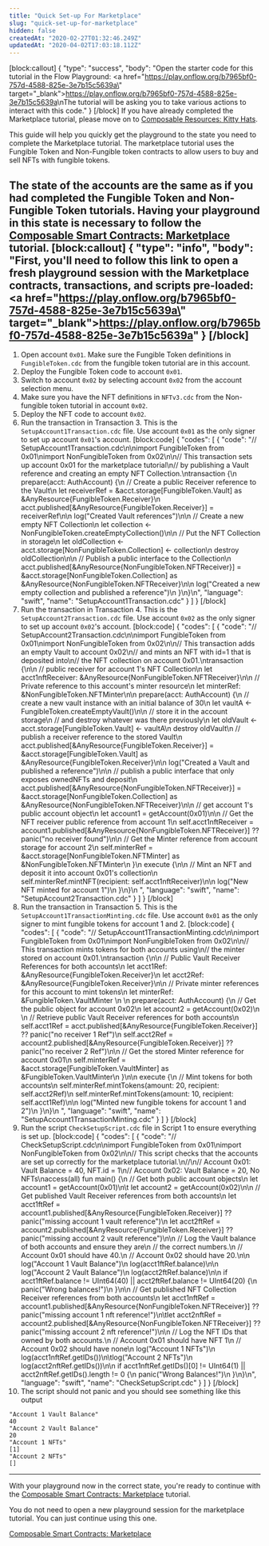 ```yaml
---
title: "Quick Set-up For Marketplace"
slug: "quick-set-up-for-marketplace"
hidden: false
createdAt: "2020-02-27T01:32:46.249Z"
updatedAt: "2020-04-02T17:03:18.112Z"
---
```

[block:callout]
{
  "type": "success",
  "body": "Open the starter code for this tutorial in the Flow Playground: <a href=\"https://play.onflow.org/b7965bf0-757d-4588-825e-3e7b15c5639a\" target=\"_blank\">https://play.onflow.org/b7965bf0-757d-4588-825e-3e7b15c5639a</a>\nThe tutorial will be asking you to take various actions to interact with this code."
}
[/block]
If you have already completed the Marketplace tutorial, please move on to [Composable Resources: Kitty Hats](doc:composable-resources-kitty-hats).

This guide will help you quickly get the playground to the state you need to complete the Marketplace tutorial. The marketplace tutorial uses the Fungible Token and Non-Fungible token contracts to allow users to buy and sell NFTs with fungible tokens. 

The state of the accounts are the same as if you had completed the Fungible Token and Non-Fungible Token tutorials. Having your playground in this state is necessary to follow the [Composable Smart Contracts: Marketplace](doc:composable-smart-contracts-marketplace) tutorial.
[block:callout]
{
  "type": "info",
  "body": "First, you'll need to follow this link to open a fresh playground session with the Marketplace contracts, transactions, and scripts pre-loaded: <a href=\"https://play.onflow.org/b7965bf0-757d-4588-825e-3e7b15c5639a\" target=\"_blank\">https://play.onflow.org/b7965bf0-757d-4588-825e-3e7b15c5639a</a>"
}
[/block]
---

1. Open account `0x01`. Make sure the Fungible Token definitions in `FungibleToken.cdc` from the fungible token tutorial are in this account.
2. Deploy the Fungible Token code to account `0x01`.
3. Switch to account `0x02` by selecting account `0x02` from the account selection menu.
4. Make sure you have the NFT definitions in `NFTv3.cdc` from the Non-fungible token tutorial in account `0x02`. 
5. Deploy the NFT code to account `0x02`.
6. Run the transaction in Transaction 3. This is the `SetupAccount1Transaction.cdc` file. Use account `0x01` as the only signer to set up account `0x01`'s account.
[block:code]
{
  "codes": [
    {
      "code": "// SetupAccount1Transaction.cdc\n\nimport FungibleToken from 0x01\nimport NonFungibleToken from 0x02\n\n// This transaction sets up account 0x01 for the marketplace tutorial\n// by publishing a Vault reference and creating an empty NFT Collection.\ntransaction {\n    prepare(acct: AuthAccount) {\n        // Create a public Receiver reference to the Vault\n        let receiverRef = &acct.storage[FungibleToken.Vault] as &AnyResource{FungibleToken.Receiver}\n        acct.published[&AnyResource{FungibleToken.Receiver}] = receiverRef\n\n        log(\"Created Vault references\")\n\n        // Create a new empty NFT Collection\n        let collection <- NonFungibleToken.createEmptyCollection()\n\n        // Put the NFT Collection in storage\n        let oldCollection <- acct.storage[NonFungibleToken.Collection] <- collection\n        destroy oldCollection\n\n        // Publish a public interface to the Collection\n        acct.published[&AnyResource{NonFungibleToken.NFTReceiver}] = &acct.storage[NonFungibleToken.Collection] as &AnyResource{NonFungibleToken.NFTReceiver}\n\n        log(\"Created a new empty collection and published a reference\")\n    }\n}\n",
      "language": "swift",
      "name": "SetupAccount1Transaction.cdc"
    }
  ]
}
[/block]
7. Run the transaction in Transaction 4. This is the `SetupAccount2Transaction.cdc` file. Use account `0x02` as the only signer to set up account `0x02`'s account.
[block:code]
{
  "codes": [
    {
      "code": "// SetupAccount2Transaction.cdc\n\nimport FungibleToken from 0x01\nimport NonFungibleToken from 0x02\n\n// This transaction adds an empty Vault to account 0x02\n// and mints an NFT with id=1 that is deposited into\n// the NFT collection on account 0x01.\ntransaction {\n\n    // public receiver for account 1's NFT Collection\n    let acct1nftReceiver: &AnyResource{NonFungibleToken.NFTReceiver}\n\n    // Private reference to this account's minter resource\n    let minterRef: &NonFungibleToken.NFTMinter\n\n    prepare(acct: AuthAccount) {\n        // create a new vault instance with an initial balance of 30\n        let vaultA <- FungibleToken.createEmptyVault()\n\n        // store it in the account storage\n        // and destroy whatever was there previously\n        let oldVault <- acct.storage[FungibleToken.Vault] <- vaultA\n        destroy oldVault\n        // publish a receiver reference to the stored Vault\n        acct.published[&AnyResource{FungibleToken.Receiver}] = &acct.storage[FungibleToken.Vault] as &AnyResource{FungibleToken.Receiver}\n\n        log(\"Created a Vault and published a reference\")\n\n        // publish a public interface that only exposes ownedNFTs and deposit\n        acct.published[&AnyResource{NonFungibleToken.NFTReceiver}] = &acct.storage[NonFungibleToken.Collection] as &AnyResource{NonFungibleToken.NFTReceiver}\n\n        // get account 1's public account object\n        let account1 = getAccount(0x01)\n\n        // Get the NFT receiver public reference from account 1\n        self.acct1nftReceiver = account1.published[&AnyResource{NonFungibleToken.NFTReceiver}] ?? panic(\"no receiver found\")\n\n        // Get the Minter reference from account storage for account 2\n        self.minterRef = &acct.storage[NonFungibleToken.NFTMinter] as &NonFungibleToken.NFTMinter\n    }\n    execute {\n\n        // Mint an NFT and deposit it into account 0x01's collection\n        self.minterRef.mintNFT(recipient: self.acct1nftReceiver)\n\n        log(\"New NFT minted for account 1\")\n    }\n}\n ",
      "language": "swift",
      "name": "SetupAccount2Transaction.cdc"
    }
  ]
}
[/block]
8. Run the transaction in Transaction 5. This is the `SetupAccount1TransactionMinting.cdc` file. Use account `0x01` as the only signer to mint fungible tokens for account 1 and 2.
[block:code]
{
  "codes": [
    {
      "code": "// SetupAccount1TransactionMinting.cdc\n\nimport FungibleToken from 0x01\nimport NonFungibleToken from 0x02\n\n// This transaction mints tokens for both accounts using\n// the minter stored on account 0x01.\ntransaction {\n\n    // Public Vault Receiver References for both accounts\n    let acct1Ref: &AnyResource{FungibleToken.Receiver}\n    let acct2Ref: &AnyResource{FungibleToken.Receiver}\n\n    // Private minter references for this account to mint tokens\n    let minterRef: &FungibleToken.VaultMinter     \n    \n    prepare(acct: AuthAccount) {\n        // Get the public object for account 0x02\n        let account2 = getAccount(0x02)\n        \n        // Retrieve public Vault Receiver references for both accounts\n        self.acct1Ref = acct.published[&AnyResource{FungibleToken.Receiver}] ?? panic(\"no receiver 1 Ref\")\n        self.acct2Ref = account2.published[&AnyResource{FungibleToken.Receiver}] ?? panic(\"no receiver 2 Ref\")\n\n        // Get the stored Minter reference for account 0x01\n        self.minterRef = &acct.storage[FungibleToken.VaultMinter] as &FungibleToken.VaultMinter\n    }\n\n    execute {\n        // Mint tokens for both accounts\n        self.minterRef.mintTokens(amount: 20, recipient: self.acct2Ref)\n        self.minterRef.mintTokens(amount: 10, recipient: self.acct1Ref)\n\n        log(\"Minted new fungible tokens for account 1 and 2\")\n    }\n}\n ",
      "language": "swift",
      "name": "SetupAccount1TransactionMinting.cdc"
    }
  ]
}
[/block]
9. Run the script `CheckSetupScript.cdc` file in Script 1 to ensure everything is set up.
[block:code]
{
  "codes": [
    {
      "code": "// CheckSetupScript.cdc\n\nimport FungibleToken from 0x01\nimport NonFungibleToken from 0x02\n\n// This script checks that the accounts are set up correctly for the marketplace tutorial.\n//\n// Account 0x01: Vault Balance = 40, NFT.id = 1\n// Account 0x02: Vault Balance = 20, No NFTs\naccess(all) fun main() {\n    // Get both public account objects\n    let account1 = getAccount(0x01)\n\t  let account2 = getAccount(0x02)\n\n    // Get published Vault Receiver references from both accounts\n    let acct1ftRef = account1.published[&AnyResource{FungibleToken.Receiver}] ?? panic(\"missing account 1 vault reference\")\n    let acct2ftRef = account2.published[&AnyResource{FungibleToken.Receiver}] ?? panic(\"missing account 2 vault reference\")\n\n    // Log the Vault balance of both accounts and ensure they are\n    // the correct numbers.\n    // Account 0x01 should have 40.\n    // Account 0x02 should have 20.\n\n    log(\"Account 1 Vault Balance\")\n    log(acct1ftRef.balance)\n\n    log(\"Account 2 Vault Balance\")\n    log(acct2ftRef.balance)\n\n    if acct1ftRef.balance != UInt64(40) || acct2ftRef.balance != UInt64(20) {\n        panic(\"Wrong balances!\")\n    }\n\n    // Get published NFT Collection Receiver references from both accounts\n    let acct1nftRef = account1.published[&AnyResource{NonFungibleToken.NFTReceiver}] ?? panic(\"missing account 1 nft reference!\")\n\tlet acct2nftRef = account2.published[&AnyResource{NonFungibleToken.NFTReceiver}] ?? panic(\"missing account 2 nft reference!\")\n\n    // Log the NFT IDs that owned by both accounts.\n    // Account 0x01 should have NFT 1\n    // Account 0x02 should have none\n    log(\"Account 1 NFTs\")\n    log(acct1nftRef.getIDs())\n\tlog(\"Account 2 NFTs\")\n    log(acct2nftRef.getIDs())\n\n    if acct1nftRef.getIDs()[0] != UInt64(1) || acct2nftRef.getIDs().length != 0 {\n        panic(\"Wrong Balances!\")\n    }\n}\n",
      "language": "swift",
      "name": "CheckSetupScript.cdc"
    }
  ]
}
[/block]
10. The script should not panic and you should see something like this output

```
"Account 1 Vault Balance"
40
"Account 2 Vault Balance"
20
"Account 1 NFTs"
[1]
"Account 2 NFTs"
[]
```

---

With your playground now in the correct state, you're ready to continue with the [Composable Smart Contracts: Marketplace](doc:composable-smart-contracts-marketplace) tutorial. 

You do not need to open a new playground session for the marketplace tutorial. You can just continue using this one.

[Composable Smart Contracts: Marketplace](doc:composable-smart-contracts-marketplace)